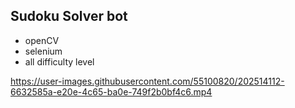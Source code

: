 ## Sudoku Solver bot
- openCV
- selenium
- all difficulty level


https://user-images.githubusercontent.com/55100820/202514112-6632585a-e20e-4c65-ba0e-749f2b0bf4c6.mp4

